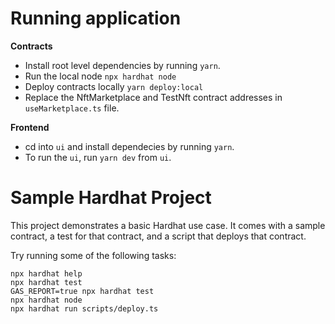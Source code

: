 # Running application
**Contracts**
- Install root level dependencies by running `yarn`.
- Run the local node `npx hardhat node`
- Deploy contracts locally `yarn deploy:local`
- Replace the NftMarketplace and TestNft contract addresses in `useMarketplace.ts` file.

**Frontend**
- cd into `ui` and install dependecies by running `yarn`.
- To run the `ui`, run `yarn dev` from `ui`.








# Sample Hardhat Project

This project demonstrates a basic Hardhat use case. It comes with a sample contract, a test for that contract, and a script that deploys that contract.

Try running some of the following tasks:

```shell
npx hardhat help
npx hardhat test
GAS_REPORT=true npx hardhat test
npx hardhat node
npx hardhat run scripts/deploy.ts
```


